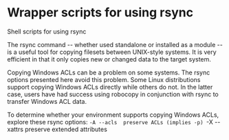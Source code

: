 # Wrapper scripts for using rsync
Shell scripts for using rsync

The rsync command -- whether used standalone or installed as a module -- is a useful tool for copying filesets between UNIX-style systems. It is very efficient in that it only copies new or changed data to the target system.

Copying Windows ACLs can be a problem on some systems. The rsync options presented here avoid this problem. Some Linux distributions support copying Windows ACLs directly while others do not. In the latter case, users have had success using robocopy in conjunction with rsync to transfer Windows ACL data.

To determine whether your environment supports copying Windows ACLs, explore these rsync options:
`-A --acls  preserve ACLs (implies -p)
`-X --xattrs preserve extended attributes

